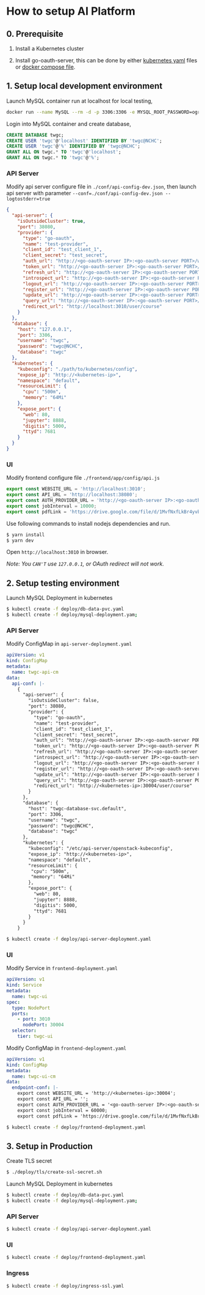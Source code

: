 # How to setup AI Platform

## 0. Prerequisite

1. Install a Kubernetes cluster

2. Install go-oauth-server, this can be done by either [kubernetes yaml](https://gitlab.com/nchc-ai/go-oauth2-server/tree/master/k8s-deploy#how-to-setup-go-oauth-server) files 
or [docker compose file](https://gitlab.com/nchc-ai/go-oauth2-server#docker-compose). 


## 1. Setup local development environment 

Launch  MySQL container run at localhost for local testing, 

```bash 
docker run --name MySQL --rm -d -p 3306:3306 -e MYSQL_ROOT_PASSWORD=ogre0403 mysql --default-authentication-plugin=mysql_native_password
```

Login into MySQL container and create database, 

```sql
CREATE DATABASE twgc;
CREATE USER 'twgc'@'localhost' IDENTIFIED BY 'twgc@NCHC';
CREATE USER 'twgc'@'%' IDENTIFIED BY 'twgc@NCHC';
GRANT ALL ON twgc.* TO 'twgc'@'localhost';
GRANT ALL ON twgc.* TO 'twgc'@'%';
```

### API Server

Modify api server configure file in `./conf/api-config-dev.json`, 
then launch api server with parameter `--conf=./conf/api-config-dev.json --logtostderr=true`

```json
{
  "api-server": {
    "isOutsideCluster": true,
    "port": 38080,
    "provider": {
      "type": "go-oauth",
      "name": "test-provider",
      "client_id": "test_client_1",
      "client_secret": "test_secret",
      "auth_url": "http://<go-oauth-server IP>:<go-oauth-server PORT>/web/authorize",
      "token_url": "http://<go-oauth-server IP>:<go-oauth-server PORT>/v1/oauth/tokens",
      "refresh_url": "http://<go-oauth-server IP>:<go-oauth-server PORT>/v1/oauth/tokens",
      "introspect_url": "http://<go-oauth-server IP>:<go-oauth-server PORT>/v1/oauth/introspect",
      "logout_url": "http://<go-oauth-server IP>:<go-oauth-server PORT>/v1/oauth/logout",
      "register_url": "http://<go-oauth-server IP>:<go-oauth-server PORT>/v1/oauth/register",
      "update_url": "http://<go-oauth-server IP>:<go-oauth-server PORT>/v1/oauth/update",
      "query_url": "http://<go-oauth-server IP>:<go-oauth-server PORT>/v1/oauth/query",
      "redirect_url": "http://localhost:3010/user/course"
    }
  },
  "database": {
    "host": "127.0.0.1",
    "port": 3306,
    "username": "twgc",
    "password": "twgc@NCHC",
    "database": "twgc"
  },
  "kubernetes": {
    "kubeconfig": "./path/to/kubernetes/config",
    "expose_ip": "http://<kubernetes-ip>",
    "namespace": "default",
    "resourceLimit": {
      "cpu": "500m",
      "memory": "64Mi"
    },
    "expose_port": {
      "web": 80,
      "jupyter": 8888,
      "digitis": 5000,
      "ttyd": 7681
    }
  }
}
```

### UI 

Modify frontend configure file `./frontend/app/config/api.js`

```js
export const WEBSITE_URL = 'http://localhost:3010';
export const API_URL = 'http://localhost:38080';
export const AUTH_PROVIDER_URL = 'http://<go-oauth-server IP>:<go-oauth-server PORT>';
export const jobInterval = 10000;
export const pdfLink = 'https://drive.google.com/file/d/1MvfNxfLkBr4yvbxsJhh-D6PeaFsovNPl/view';
```

Use following commands to install nodejs dependencies and run. 

```bash
$ yarn install
$ yarn dev
```

Open `http://localhost:3010` in browser.
 
*Note: You `CAN'T` use `127.0.0.1`, or OAuth redirect will not work.*

 
## 2. Setup testing environment

Launch MySQL Deployment in kubernetes

```bash
$ kubectl create -f deploy/db-data-pvc.yaml
$ kubectl create -f deploy/mysql-deployment.yam;
```

### API Server

Modify ConfigMap in `api-server-deployment.yaml`

```yaml
apiVersion: v1
kind: ConfigMap
metadata:
  name: twgc-api-cm
data:
  api-conf: |-
    {
      "api-server": {
        "isOutsideCluster": false,
        "port": 38080,
        "provider": {
          "type": "go-oauth",
          "name": "test-provider",
          "client_id": "test_client_1",
          "client_secret": "test_secret",
          "auth_url": "http://<go-oauth-server IP>:<go-oauth-server PORT>/web/authorize",
          "token_url": "http://<go-oauth-server IP>:<go-oauth-server PORT>/v1/oauth/tokens",
          "refresh_url": "http://<go-oauth-server IP>:<go-oauth-server PORT>/v1/oauth/tokens",
          "introspect_url": "http://<go-oauth-server IP>:<go-oauth-server PORT>/v1/oauth/introspect",
          "logout_url": "http://<go-oauth-server IP>:<go-oauth-server PORT>/v1/oauth/logout",
          "register_url": "http://<go-oauth-server IP>:<go-oauth-server PORT>/v1/oauth/register",
          "update_url": "http://<go-oauth-server IP>:<go-oauth-server PORT>/v1/oauth/update",
          "query_url": "http://<go-oauth-server IP>:<go-oauth-server PORT>/v1/oauth/query",
          "redirect_url": "http://<kubernetes-ip>:30004/user/course"
        }
      },
      "database": {
        "host": "twgc-database-svc.default",
        "port": 3306,
        "username": "twgc",
        "password": "twgc@NCHC",
        "database": "twgc"
      },
      "kubernetes": {
        "kubeconfig": "/etc/api-server/openstack-kubeconfig",
        "expose_ip": "http://<kubernetes-ip>",
        "namespace": "default",
        "resourceLimit": {
         "cpu": "500m",
         "memory": "64Mi"
        },
        "expose_port": {
          "web": 80,
          "jupyter": 8888,
          "digitis": 5000,
          "ttyd": 7681
        }
      }
    }
```

```bash
$ kubectl create -f deploy/api-server-deployment.yaml
```


### UI 

Modify Service in `frontend-deployment.yaml`


```yaml
apiVersion: v1
kind: Service
metadata:
  name: twgc-ui
spec:
  type: NodePort
  ports:
    - port: 3010
      nodePort: 30004
  selector:
    tier: twgc-ui
```

Modify ConfigMap in `frontend-deployment.yaml`


```yaml
apiVersion: v1
kind: ConfigMap
metadata:
  name: twgc-ui-cm
data:
  endpoint-conf: |-
    export const WEBSITE_URL = 'http://<kubernetes-ip>:30004';
    export const API_URL = '';
    export const AUTH_PROVIDER_URL = '<go-oauth-server IP>:<go-oauth-server PORT>';
    export const jobInterval = 60000;
    export const pdfLink = 'https://drive.google.com/file/d/1MvfNxfLkBr4yvbxsJhh-D6PeaFsovNPl/view';
```

```bash
$ kubectl create -f deploy/frontend-deployment.yaml
```

## 3. Setup in Production

Create TLS secret 

```bash
$ ./deploy/tls/create-ssl-secret.sh
```

Launch MySQL Deployment in kubernetes

```bash
$ kubectl create -f deploy/db-data-pvc.yaml
$ kubectl create -f deploy/mysql-deployment.yam;
```


### API Server

```bash
$ kubectl create -f deploy/api-server-deployment.yaml
```

### UI 

```bash
$ kubectl create -f deploy/frontend-deployment.yaml
```

### Ingress 

```bash
$ kubectl create -f deploy/ingress-ssl.yaml
```


